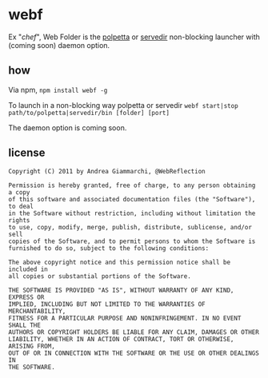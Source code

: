 webf
====

Ex "*chef*", Web Folder is the [polpetta](https://github.com/WebReflection/polpetta) or [servedir](https://github.com/remy/servedir) non-blocking launcher with (coming soon) daemon option.

how
---
Via npm, `npm install webf -g`

To launch in a non-blocking way polpetta or servedir `webf start|stop path/to/polpetta|servedir/bin [folder] [port]`

The daemon option is coming soon.

license
-------
    Copyright (C) 2011 by Andrea Giammarchi, @WebReflection

    Permission is hereby granted, free of charge, to any person obtaining a copy
    of this software and associated documentation files (the "Software"), to deal
    in the Software without restriction, including without limitation the rights
    to use, copy, modify, merge, publish, distribute, sublicense, and/or sell
    copies of the Software, and to permit persons to whom the Software is
    furnished to do so, subject to the following conditions:

    The above copyright notice and this permission notice shall be included in
    all copies or substantial portions of the Software.

    THE SOFTWARE IS PROVIDED "AS IS", WITHOUT WARRANTY OF ANY KIND, EXPRESS OR
    IMPLIED, INCLUDING BUT NOT LIMITED TO THE WARRANTIES OF MERCHANTABILITY,
    FITNESS FOR A PARTICULAR PURPOSE AND NONINFRINGEMENT. IN NO EVENT SHALL THE
    AUTHORS OR COPYRIGHT HOLDERS BE LIABLE FOR ANY CLAIM, DAMAGES OR OTHER
    LIABILITY, WHETHER IN AN ACTION OF CONTRACT, TORT OR OTHERWISE, ARISING FROM,
    OUT OF OR IN CONNECTION WITH THE SOFTWARE OR THE USE OR OTHER DEALINGS IN
    THE SOFTWARE.